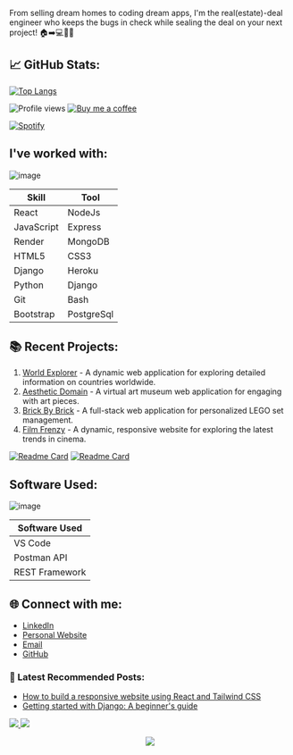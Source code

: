 From selling dream homes to coding dream apps, I'm the real(estate)-deal engineer who keeps the bugs in check while sealing the deal on your next project! 🏠➡️💻🔧😄

## 📈 GitHub Stats:

[![Top Langs](https://github-readme-stats.vercel.app/api/top-langs/?username=garyzhuo&layout=compact)](https://github.com/anuraghazra/github-readme-stats)

![Profile views](https://komarev.com/ghpvc/?username=garyzhuo&color=brightgreen&style=flat) [![Buy me a coffee](https://img.shields.io/badge/Buy%20me%20a%20coffee-%23FF813F?logo=buy-me-a-coffee&logoColor=white)](https://www.buymeacoffee.com/garyzhuo)



[![Spotify](https://novatorem.vercel.app/api/spotify)](https://open.spotify.com/user/qw4jfgb1a4fbj0t04g07zjo3d) 
## I've worked with:
![image](https://user-images.githubusercontent.com/108549074/233498254-c66f54a9-2a1e-40fc-b07d-3d79d16fdc6f.png)

| Skill       | Tool       |
|-------------|------------|
| React       | NodeJs     |
| JavaScript  | Express    |
| Render      | MongoDB    |
| HTML5       | CSS3       |
| Django      | Heroku     |
| Python      | Django     |
| Git         | Bash       |
| Bootstrap   | PostgreSql |


## 📚 Recent Projects:

1. [World Explorer](https://github.com/garyzhuo/World-Explorer) - A dynamic web application for exploring detailed information on countries worldwide.
2. [Aesthetic Domain](https://github.com/garyzhuo/Aesthetic-Domain) - A virtual art museum web application for engaging with art pieces.
3. [Brick By Brick](https://brickbybrick.herokuapp.com/) - A full-stack web application for personalized LEGO set management.
4. [Film Frenzy](https://film-frenzy.herokuapp.com/) - A dynamic, responsive website for exploring the latest trends in cinema.

[![Readme Card](https://github-readme-stats.vercel.app/api/pin/?username=jimcreel&repo=BrickByBrick&theme=radical)](https://github.com/jimcreel/BrickByBrick)
[![Readme Card](https://github-readme-stats.vercel.app/api/pin/?username=garyzhuo&repo=FilmFrenzy&theme=radical)](https://github.com/garyzhuo/FilmFrenzy)



## Software Used:
![image](https://user-images.githubusercontent.com/108549074/233500404-3febb902-114a-424b-be92-c85afb62b18e.png)


|      Software Used     |
|------------------------|
|        VS Code         |
|       Postman API      |
|      REST Framework    |


## 🌐 Connect with me:

- [LinkedIn](https://www.linkedin.com/in/garyzhuo/)
- [Personal Website](https://www.garyzhuo.com/)
- [Email](mailto:gary_zhuo@hotmail.com)
- [GitHub](https://github.com/garyzhuo)


### 📝 Latest Recommended Posts:
<!-- BLOG-POST-LIST:START -->
- [How to build a responsive website using React and Tailwind CSS](https://www.garyzhuo.com/react-tailwind-css)
- [Getting started with Django: A beginner's guide](https://www.garyzhuo.com/django-beginners-guide)
<!-- BLOG-POST-LIST:END -->

<p>
  <a href="https://github.com/garyzhuo">
    <img src="http://github-profile-summary-cards.vercel.app/api/cards/profile-details?username=wervlad&theme=transparent" />
  </a>
  <a href="https://github.com/garyzhuo">
    <img src="https://github-readme-stats.vercel.app/api/top-langs/?username=garyzhuo&langs_count=10&exclude_repo=&hide=jupyter%20notebook,vim%20script,cmake,makefile,batchfile,emacs%20lisp,css,html&layout=default&card_width=699&hide_border=true&theme=transparent" />
  </a>
</p>

<p align="center">
  <a href="https://github.com/garyzhuo">
    <img src="https://komarev.com/ghpvc/?username=garyzhuo&color=blue&style=flat)" />
  </a>
</p>